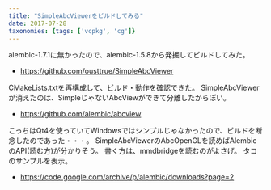 ```yaml
---
title: "SimpleAbcViewerをビルドしてみる"
date: 2017-07-28
taxonomies: {tags: ['vcpkg', 'cg']}
---
```


alembic-1.7.1に無かったので、alembic-1.5.8から発掘してビルドしてみた。

* https://github.com/ousttrue/SimpleAbcViewer

CMakeLists.txtを再構成して、ビルド・動作を確認できた。
SimpleAbcViewerが消えたのは、SimpleじゃないAbcViewができて分離したからぽい。

* https://github.com/alembic/abcview

こっちはQt4を使っていてWindowsではシンプルじゃなかったので、ビルドを断念したのであった・・・。
SimpleAbcViewerのAbcOpenGLを読めばAlembicのAPI(読む方)が分かりそう。
書く方は、mmdbridgeを読むのがよさげ。
タコのサンプルを表示。

* https://code.google.com/archive/p/alembic/downloads?page=2
